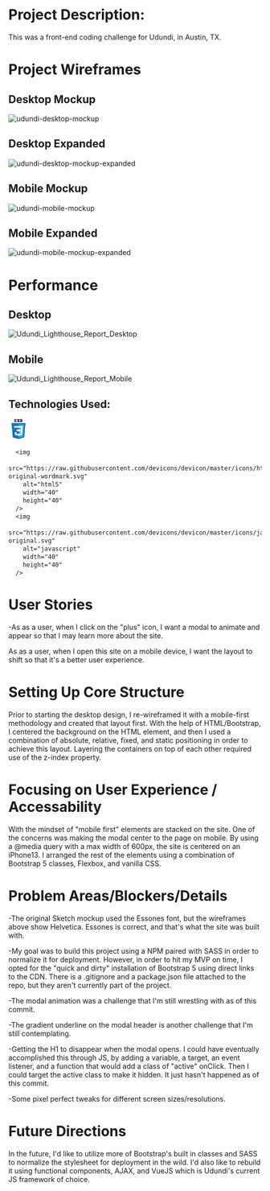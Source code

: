 # Project Description:

This was a front-end coding challenge for Udundi, in Austin, TX.

# Project Wireframes

## Desktop Mockup

![udundi-desktop-mockup](https://user-images.githubusercontent.com/65795477/136682690-41406e5e-845b-4b6c-9c6a-ae942e5ba2bc.jpg)

## Desktop Expanded

![udundi-desktop-mockup-expanded](https://user-images.githubusercontent.com/65795477/136682715-e33f05df-b135-40b0-b69e-b21333fd1f11.jpg)

## Mobile Mockup

![udundi-mobile-mockup](https://user-images.githubusercontent.com/65795477/136682735-5d313fd4-3276-41ec-8d94-6159388624df.jpg)

## Mobile Expanded

![udundi-mobile-mockup-expanded](https://user-images.githubusercontent.com/65795477/136682768-10c57c58-fee2-4478-8624-e55f01e67e2c.jpg)

# Performance
## Desktop
![Udundi_Lighthouse_Report_Desktop](https://user-images.githubusercontent.com/65795477/136716499-eeaa8840-c5d3-4af7-9cbf-ef30eca4506e.png)
## Mobile
![Udundi_Lighthouse_Report_Mobile](https://user-images.githubusercontent.com/65795477/136716682-342b7a4a-0142-4943-8562-1268abf32938.png)


## Technologies Used:

<div>
  <p>
      <img
        src="https://raw.githubusercontent.com/devicons/devicon/master/icons/css3/css3-original-wordmark.svg"
        alt="css3"
        width="40"
        height="40"
      />

      <img
        src="https://raw.githubusercontent.com/devicons/devicon/master/icons/html5/html5-original-wordmark.svg"
        alt="html5"
        width="40"
        height="40"
      />
      <img
        src="https://raw.githubusercontent.com/devicons/devicon/master/icons/javascript/javascript-original.svg"
        alt="javascript"
        width="40"
        height="40"
      />
  </p>
</div>

# User Stories

-As as a user, when I click on the "plus" icon, I want a modal to animate and appear so that I may learn more about the site.

As as a user, when I open this site on a mobile device, I want the layout to shift so that it's a better user experience.

# Setting Up Core Structure

Prior to starting the desktop design, I re-wireframed it with a mobile-first methodology and created that layout first. With the help of HTML/Bootstrap, I centered the background on the HTML element, and then I used a combination of absolute, relative, fixed, and static positioning in order to achieve this layout. Layering the containers on top of each other required use of the z-index property.

# Focusing on User Experience / Accessability

With the mindset of "mobile first" elements are stacked on the site. One of the concerns was making the modal center to the page on mobile. By using a @media query with a max width of 600px, the site is centered on an iPhone13. I arranged the rest of the elements using a combination of Bootstrap 5 classes, Flexbox, and vanilla CSS.

# Problem Areas/Blockers/Details
-The original Sketch mockup used the Essones font, but the wireframes above show Helvetica. Essones is correct, and that's what the site was built with.

-My goal was to build this project using a NPM paired with SASS in order to normalize it for deployment. However, in order to hit my MVP on time, I opted for the "quick and dirty" installation of Bootstrap 5 using direct links to the CDN. There is a .gitignore and a package.json file attached to the repo, but they aren't currently part of the project.

-The modal animation was a challenge that I'm still wrestling with as of this commit.

-The gradient underline on the modal header is another challenge that I'm still contemplating.

-Getting the H1 to disappear when the modal opens. I could have eventually accomplished this through JS, by adding a variable, a target, an event listener, and a function that would add a class of "active" onClick. Then I could target the active class to make it hidden. It just hasn't happened as of this commit.

-Some pixel perfect tweaks for different screen sizes/resolutions.

# Future Directions

In the future, I'd like to utilize more of Bootstrap's built in classes and SASS to normalize the stylesheet for deployment in the wild. I'd also like to rebuild it using functional components, AJAX, and VueJS which is Udundi's current JS framework of choice.
